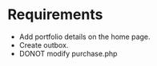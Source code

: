 # Requirements
- Add portfolio details on the home page.
- Create outbox.
- DONOT modify purchase.php
